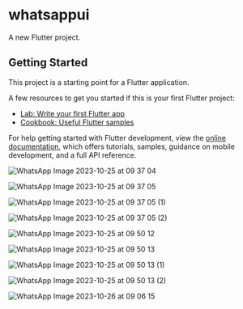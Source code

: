 # whatsappui

A new Flutter project.

## Getting Started

This project is a starting point for a Flutter application.

A few resources to get you started if this is your first Flutter project:

- [Lab: Write your first Flutter app](https://docs.flutter.dev/get-started/codelab)
- [Cookbook: Useful Flutter samples](https://docs.flutter.dev/cookbook)

For help getting started with Flutter development, view the
[online documentation](https://docs.flutter.dev/), which offers tutorials,
samples, guidance on mobile development, and a full API reference.

![WhatsApp Image 2023-10-25 at 09 37 04](https://github.com/Rutvabhatt19/Whatsapp/assets/118719070/672af398-7147-4cb6-91c0-d24385c9fd32)

![WhatsApp Image 2023-10-25 at 09 37 05](https://github.com/Rutvabhatt19/Whatsapp/assets/118719070/f87749e2-5671-4613-8e3f-03c7a6d17188)

![WhatsApp Image 2023-10-25 at 09 37 05 (1)](https://github.com/Rutvabhatt19/Whatsapp/assets/118719070/e4d41f8b-4f35-4e1d-8415-d57717ccf3df)

![WhatsApp Image 2023-10-25 at 09 37 05 (2)](https://github.com/Rutvabhatt19/Whatsapp/assets/118719070/6a2a141d-1272-4bb5-95c0-9ee77b49008f)

![WhatsApp Image 2023-10-25 at 09 50 12](https://github.com/Rutvabhatt19/Whatsapp/assets/118719070/a5ff29ed-fa69-435a-a5d8-b5eec1984bda)

![WhatsApp Image 2023-10-25 at 09 50 13](https://github.com/Rutvabhatt19/Whatsapp/assets/118719070/deade169-8b52-494d-8b6e-9da977a382f3)

![WhatsApp Image 2023-10-25 at 09 50 13 (1)](https://github.com/Rutvabhatt19/Whatsapp/assets/118719070/e51d7fd1-6d5f-47c8-bb36-5be24a51e73b)

![WhatsApp Image 2023-10-25 at 09 50 13 (2)](https://github.com/Rutvabhatt19/Whatsapp/assets/118719070/09a44376-da7a-412f-b4df-b0db27185635)

![WhatsApp Image 2023-10-26 at 09 06 15](https://github.com/Rutvabhatt19/Whatsapp/assets/118719070/5106a458-b257-4826-8e87-f4d9b597a95e)
